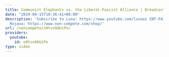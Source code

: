 ```yaml
---
title: Communist Elephants vs. the Liberal-Fascist Alliance | Breadcast Highlights
date: "2019-09-15T10:36:41+08:00"
description: 'Subscribe to Luna: https://www.youtube.com/lunaoi CNT-FAI Sidecaps for
  Rojava: https://www.non-compete.com/shop/'
url: /noncompete/o0tvv0AUiPo/
providers:
  youtube:
    id: o0tvv0AUiPo
type: video
---
```

